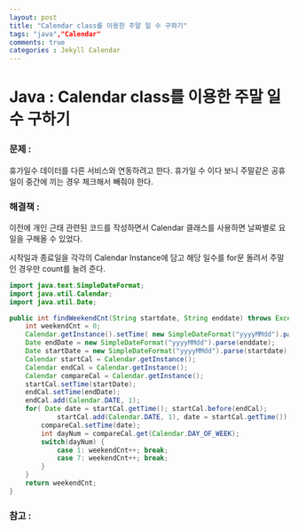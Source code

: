 ```yaml
---
layout: post
title: "Calendar class를 이용한 주말 일 수 구하기"
tags: "java","Calendar"
comments: true
categories : Jekyll Calendar
---
```

# Java : Calendar class를 이용한 주말 일 수 구하기

### 문제 : 
휴가일수 데이터를 다른 서비스와 연동하려고 한다. 휴가일 수 이다 보니 주말같은 공휴일이 중간에 끼는 경우 체크해서 빼줘야 한다. 

### 해결책 : 
이전에 개인 근태 관련된 코드를 작성하면서 Calendar 클래스를 사용하면 날짜별로 요일을 구해올 수 있었다. 

시작일과 종료일을 각각의 Calendar Instance에 담고 해당 일수를 for문 돌려서 주말인 경우만 count를 늘려 준다. 

``` java 
import java.text.SimpleDateFormat;
import java.util.Calendar;
import java.util.Date;

public int findWeekendCnt(String startdate, String enddate) throws Exception {
    int weekendCnt = 0;
    Calendar.getInstance().setTime( new SimpleDateFormat("yyyyMMdd").parse(startdate) );
    Date endDate = new SimpleDateFormat("yyyyMMdd").parse(enddate);
    Date startDate = new SimpleDateFormat("yyyyMMdd").parse(startdate);
    Calendar startCal = Calendar.getInstance();
    Calendar endCal = Calendar.getInstance();
    Calendar compareCal = Calendar.getInstance();
    startCal.setTime(startDate);
    endCal.setTime(endDate);
    endCal.add(Calendar.DATE, 1);
    for( Date date = startCal.getTime(); startCal.before(endCal); 
            startCal.add(Calendar.DATE, 1), date = startCal.getTime()) {
        compareCal.setTime(date);
        int dayNum = compareCal.get(Calendar.DAY_OF_WEEK);
        switch(dayNum) {
            case 1: weekendCnt++; break;
            case 7: weekendCnt++; break;
        }
    }
    return weekendCnt;
}
```
### 참고 :


